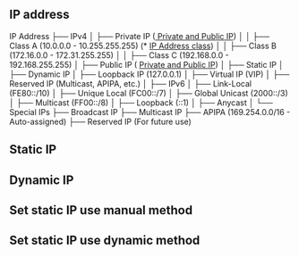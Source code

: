 ## IP address 
IP Address
├── IPv4
│   ├── Private IP ([ Private and Public IP](https://chatgpt.com/c/67aa2a2b-e284-800b-ab44-bb92cb02d5f3))
│   │   ├── Class A (10.0.0.0 - 10.255.255.255) (* [IP Address class](https://www.youtube.com/watch?v=0dFNpNgiTAA))
│   │   ├── Class B (172.16.0.0 - 172.31.255.255)
│   │   ├── Class C (192.168.0.0 - 192.168.255.255)
│   ├── Public IP ( [ Private and Public IP](https://chatgpt.com/c/67aa2a2b-e284-800b-ab44-bb92cb02d5f3))
│   ├── Static IP
│   ├── Dynamic IP
│   ├── Loopback IP (127.0.0.1)
│   ├── Virtual IP (VIP)
│   ├── Reserved IP (Multicast, APIPA, etc.)
│
├── IPv6
│   ├── Link-Local (FE80::/10)
│   ├── Unique Local (FC00::/7)
│   ├── Global Unicast (2000::/3)
│   ├── Multicast (FF00::/8)
│   ├── Loopback (::1)
│   ├── Anycast
│
└── Special IPs
    ├── Broadcast IP
    ├── Multicast IP
    ├── APIPA (169.254.0.0/16 - Auto-assigned)
    ├── Reserved IP (For future use)


## Static IP 

## Dynamic IP 

## Set static IP use manual method 

## Set static IP use dynamic method 

